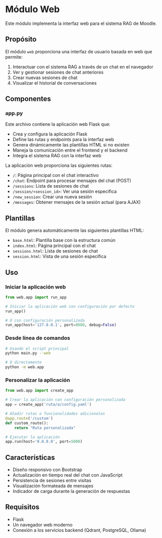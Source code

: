 # Módulo Web

Este módulo implementa la interfaz web para el sistema RAG de Moodle.

## Propósito

El módulo `web` proporciona una interfaz de usuario basada en web que permite:

1. Interactuar con el sistema RAG a través de un chat en el navegador
2. Ver y gestionar sesiones de chat anteriores
3. Crear nuevas sesiones de chat
4. Visualizar el historial de conversaciones

## Componentes

### app.py

Este archivo contiene la aplicación web Flask que:

- Crea y configura la aplicación Flask
- Define las rutas y endpoints para la interfaz web
- Genera dinámicamente las plantillas HTML si no existen
- Maneja la comunicación entre el frontend y el backend
- Integra el sistema RAG con la interfaz web

La aplicación web proporciona las siguientes rutas:

- `/`: Página principal con el chat interactivo
- `/chat`: Endpoint para procesar mensajes del chat (POST)
- `/sessions`: Lista de sesiones de chat
- `/session/<session_id>`: Ver una sesión específica
- `/new_session`: Crear una nueva sesión
- `/messages`: Obtener mensajes de la sesión actual (para AJAX)

## Plantillas

El módulo genera automáticamente las siguientes plantillas HTML:

- `base.html`: Plantilla base con la estructura común
- `index.html`: Página principal con el chat
- `sessions.html`: Lista de sesiones de chat
- `session.html`: Vista de una sesión específica

## Uso

### Iniciar la aplicación web

```python
from web.app import run_app

# Iniciar la aplicación web con configuración por defecto
run_app()

# O con configuración personalizada
run_app(host='127.0.0.1', port=8080, debug=False)
```

### Desde línea de comandos

```bash
# Usando el script principal
python main.py --web

# O directamente
python -m web.app
```

### Personalizar la aplicación

```python
from web.app import create_app

# Crear la aplicación con configuración personalizada
app = create_app('ruta/a/config.yaml')

# Añadir rutas o funcionalidades adicionales
@app.route('/custom')
def custom_route():
    return "Ruta personalizada"

# Ejecutar la aplicación
app.run(host='0.0.0.0', port=5000)
```

## Características

- Diseño responsivo con Bootstrap
- Actualización en tiempo real del chat con JavaScript
- Persistencia de sesiones entre visitas
- Visualización formateada de mensajes
- Indicador de carga durante la generación de respuestas

## Requisitos

- Flask
- Un navegador web moderno
- Conexión a los servicios backend (Qdrant, PostgreSQL, Ollama)